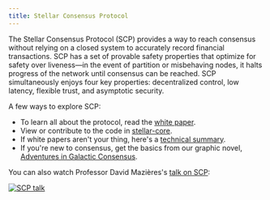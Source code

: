 ```yaml
---
title: Stellar Consensus Protocol
---
```


The Stellar Consensus Protocol (SCP) provides a way to reach consensus without relying on a closed system to accurately record financial transactions. SCP has a set of provable safety properties that optimize for safety over liveness—in the event of partition or misbehaving nodes, it halts progress of the network until consensus can be reached. SCP simultaneously enjoys four key properties: decentralized control, low latency, flexible trust, and asymptotic security.

A few ways to explore SCP:
* To learn all about the protocol, read the [white paper](https://www.stellar.org/papers/stellar-consensus-protocol.pdf). 
* View or contribute to the code in [stellar-core](https://github.com/stellar/stellar-core).
* If white papers aren't your thing, here's a [technical summary](https://medium.com/a-stellar-journey/on-worldwide-consensus-359e9eb3e949). 
* If you're new to consensus, get the basics from our graphic novel, [Adventures in Galactic Consensus](https://www.stellar.org/stories/adventures-in-galactic-consensus-chapter-1/). 

You can also watch Professor David Mazières's [talk on SCP](https://www.youtube.com/watch?v=hjRQLYF599w&feature=youtu.be&t=6m30s):

<a href="https://www.youtube.com/watch?v=hjRQLYF599w&feature=youtu.be&t=6m30s
" target="_blank" rel="noopener noreferrer"><img src="http://img.youtube.com/vi/hjRQLYF599w/0.jpg" 
alt="SCP talk" /></a>
